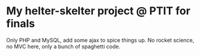 # My helter-skelter project @ PTIT for finals 

Only PHP and MySQL, add some ajax to spice things up. No rocket science, no MVC here, only a bunch of spaghetti code.


